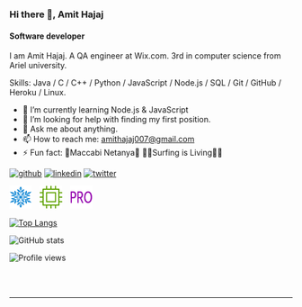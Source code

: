### Hi there 👋, Amit Hajaj
#### Software developer
I am Amit Hajaj. A QA engineer at Wix.com. 3rd in computer science from Ariel university.


Skills: Java / C / C++ / Python / JavaScript / Node.js / SQL / Git / GitHub / Heroku / Linux.

- 🌱 I’m currently learning Node.js & JavaScript 
- 🤔 I’m looking for help with finding my first position. 
- 💬 Ask me about anything. 
- 📫 How to reach me: amithajaj007@gmail.com 
- ⚡ Fun fact:  💛Maccabi Netanya💛 🏄‍♂️Surfing is Living🏄‍♂️ 


[<img src='https://cdn.jsdelivr.net/npm/simple-icons@3.0.1/icons/github.svg' alt='github' height='40'>](https://github.com/hajajon)  [<img src='https://cdn.jsdelivr.net/npm/simple-icons@3.0.1/icons/linkedin.svg' alt='linkedin' height='40'>](https://www.linkedin.com/in/https://www.linkedin.com/in/amit-hajaj007//)  [<img src='https://cdn.jsdelivr.net/npm/simple-icons@3.0.1/icons/twitter.svg' alt='twitter' height='40'>](https://twitter.com/hajajon)  

<a href='https://archiveprogram.github.com/'><img src='https://raw.githubusercontent.com/acervenky/animated-github-badges/master/assets/acbadge.gif' width='40' height='40'></a> <a href='https://docs.github.com/en/developers'><img src='https://raw.githubusercontent.com/acervenky/animated-github-badges/master/assets/devbadge.gif' width='40' height='40'></a> <a href='https://github.com/pricing'><img src='https://raw.githubusercontent.com/acervenky/animated-github-badges/master/assets/pro.gif' width='40' height='40'></a> 

[![Top Langs](https://github-readme-stats.vercel.app/api/top-langs/?username=hajajon)](https://github.com/anuraghazra/github-readme-stats)

![GitHub stats](https://github-readme-stats.vercel.app/api?username=hajajon&show_icons=true)  

![Profile views](https://gpvc.arturio.dev/hajajon)  

<br />
<br />

---

<!--
**hajajon/hajajon** is a ✨ _special_ ✨ repository because its `README.md` (this file) appears on your GitHub profile.

Here are some ideas to get you started:

- 🔭 I’m currently working on ...
- 🌱 I’m currently learning ...
- 👯 I’m looking to collaborate on ...
- 🤔 I’m looking for help with ...
- 💬 Ask me about ...
- 📫 How to reach me: ...
- 😄 Pronouns: ...
- ⚡ Fun fact: ...
-->

[twiiter]: https://twitter.com/hajajon
[linkedin]: https://www.linkedin.com/in/amit-hajaj007/
[mail]: amithajaj007@gmail.com

